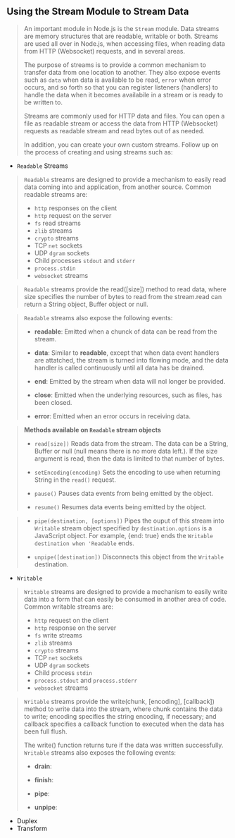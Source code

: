 ## Using the Stream Module to Stream Data
> An important module in Node.js is the `Stream` module. Data streams are 
> memory structures that are readable, writable or both. Streams are 
> used all over in Node.js, when accessing files, when reading data from
> HTTP (Websocket) requests, and in several areas.
>
> The purpose of streams is to provide a common mechanism to transfer data
> from one location to another. They also expose events such as `data` when
> data is available to be read, `error` when error occurs, and so forth so
> that you can register listeners (handlers) to handle the data when it 
> becomes availabile in a stream or is ready to be written to.
>
> Streams are commonly used for HTTP data and files. You can open a file as
> readable stream or access the data from HTTP (Websocket) requests as 
> readable stream and read bytes out of as needed.
>
> In addition, you can create your own custom streams. Follow up on the 
> process of creating and using streams such as:
  - `Readable` Streams
  > `Readable` streams are designed to provide a mechanism to easily read data coming into and application,
  > from another source. Common readable streams are:
   >  - `http` responses on the client
   >  - `http` request on the server
   >  - `fs` read streams
   >  - `zlib` streams
   >  - `crypto` streams
   >  - TCP `net` sockets
   >  - UDP `dgram` sockets
   >  - Child processes `stdout` and `stderr`
   >  - `process.stdin`
   >  - `websocket` streams
   
   > `Readable` streams provide the read([size]) method to read data, where size specifies the number of bytes
   > to read from the stream.read can return a String object, Buffer object or null.
   
   > `Readable` streams also expose the following events:
   >    - **readable**: Emitted when a chunck of data can be read from the stream.
   >
   >    - **data**: Similar to **readable**, except that when data event handlers are attatched, the stream is turned 
   >    into flowing mode, and the data handler is called continuously until all data has be drained.
   >
   >    - **end**: Emitted by the stream when data will nol longer be provided.
   >  
   >    - **close**: Emitted when the underlying resources, such as files, has been closed.
   >
   >    - **error**: Emitted when an error occurs in receiving data.
   
   > **Methods available on `Readable` stream objects**
   >
   >  - `read[size])` Reads data from the stream. The data can be a String, Buffer or null (null means there is no
   >     more data left.). If the size argument is read, then the data is limited to that number of bytes.
   >
   >  - `setEncoding(encoding)` Sets the encoding to use when returning String in the `read()` request.
   >
   >  - `pause()` Pauses data events from being emitted by the object.
   >
   >  - `resume()` Resumes data events being emitted by the object.
   
   >  - `pipe(destination, [options])` Pipes the ouput of this stream into `Writable` stream object specified
   >     by `destination.options` is a JavaScript object. For example, {end: true} ends the `Writable destination
         when 'Readable` ends.
   >
   >  - `unpipe([destination])` Disconnects this object from the `Writable` destination.  
          
  - `Writable` 
   > `Writable` streams are designed to provide a mechanism to easily write data into a form that can
   > easily be consumed in another area of code. Common writable streams are:
   >  - `http` request on the client
   >  - `http` response on the server
   >  - `fs` write streams
   >  - `zlib` streams
   >  - `crypto` streams
   >  - TCP `net` sockets
   >  - UDP `dgram` sockets
   >  - Child process `stdin` 
   >  - `process.stdout` and `process.stderr`
   >  - `websocket` streams
   
 > `Writable` streams provide the write(chunk, [encoding], [callback]) method to write data into the stream,
 > where chunk contains the data to write; encoding specifies the string encoding, if necessary; and callback
 > specifies a callback function to executed when the data has been full flush.
 >
 > The write() function returns ture if the data was written successfully. 
 > `Writable` streams also exposes the following events:
   >    - **drain**: 
   >
   >    - **finish**: 
   >
   >    - **pipe**:
   >  
   >    - **unpipe**: 
   >

 
  - Duplex
  - Transform

